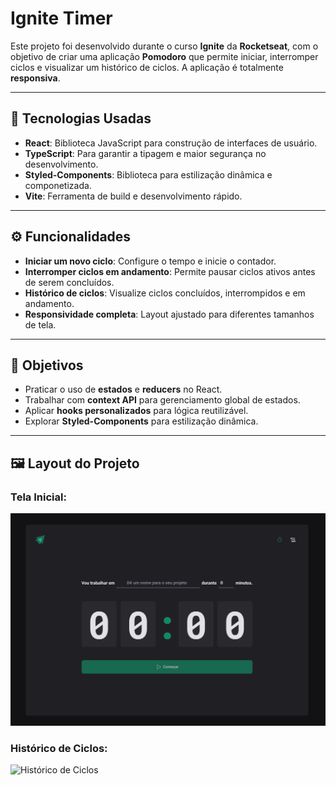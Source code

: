 # **Ignite Timer**

Este projeto foi desenvolvido durante o curso **Ignite** da **Rocketseat**, com o objetivo de criar uma aplicação **Pomodoro** que permite iniciar, interromper ciclos e visualizar um histórico de ciclos. A aplicação é totalmente **responsiva**.

---

## 🚀 **Tecnologias Usadas**

- **React**: Biblioteca JavaScript para construção de interfaces de usuário.
- **TypeScript**: Para garantir a tipagem e maior segurança no desenvolvimento.
- **Styled-Components**: Biblioteca para estilização dinâmica e componetizada.
- **Vite**: Ferramenta de build e desenvolvimento rápido.

---

## ⚙️ **Funcionalidades**

- **Iniciar um novo ciclo**: Configure o tempo e inicie o contador.
- **Interromper ciclos em andamento**: Permite pausar ciclos ativos antes de serem concluídos.
- **Histórico de ciclos**: Visualize ciclos concluídos, interrompidos e em andamento.
- **Responsividade completa**: Layout ajustado para diferentes tamanhos de tela.

---

## 🎯 **Objetivos**

- Praticar o uso de **estados** e **reducers** no React.
- Trabalhar com **context API** para gerenciamento global de estados.
- Aplicar **hooks personalizados** para lógica reutilizável.
- Explorar **Styled-Components** para estilização dinâmica.

---

## 🖼 **Layout do Projeto**

### Tela Inicial:

![Tela Inicial](./src/assets/layout.png)

### Histórico de Ciclos:

![Histórico de Ciclos](./src/assets/histórico.png)
